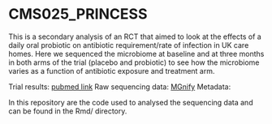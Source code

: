 # CMS025_PRINCESS

This is a secondary analysis of an RCT that aimed to look at the effects of a daily oral probiotic on antibiotic requirement/rate of infection in UK care homes. Here we sequenced the microbiome at baseline and at three months in both arms of the trial (placebo and probiotic) to see how the microbiome varies as a function of antibiotic exposure and treatment arm.

Trial results: [pubmed link](https://pubmed.ncbi.nlm.nih.gov/33950614/) 
Raw sequencing data: [MGnify](link_to_add)
Metadata: 


In this repository are the code used to analysed the sequencing data and can be found in the Rmd/ directory.